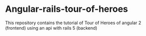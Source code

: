 # Angular-rails-tour-of-heroes
This repository contains the tutorial of Tour of Heroes of angular 2 (frontend) using an api with rails 5 (backend)
